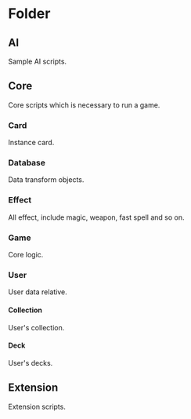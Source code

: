 # Folder

## AI
Sample AI scripts.

## Core
Core scripts which is necessary to run a game.

### Card
Instance card.

### Database
Data transform objects.

### Effect
All effect, include magic, weapon, fast spell and so on.

### Game
Core logic.

### User
User data relative.

#### Collection
User's collection.

#### Deck
User's decks.

## Extension
Extension scripts.